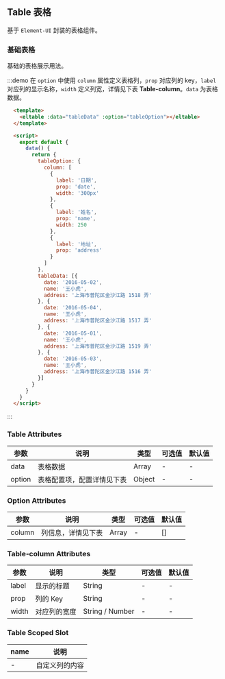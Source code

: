 ## Table 表格

基于 `Element-UI` 封装的表格组件。

### 基础表格

基础的表格展示用法。

:::demo 在 `option` 中使用 `column` 属性定义表格列，`prop` 对应列的 key，`label` 对应列的显示名称，`width` 定义列宽，详情见下表 **Table-column**。`data` 为表格数据。

```html
  <template>
    <eltable :data="tableData" :option="tableOption"></eltable>
  </template>

  <script>
    export default {
      data() {
        return {
          tableOption: {
            column: [
              {
                label: '日期',
                prop: 'date',
                width: '300px'
              },
              {
                label: '姓名',
                prop: 'name',
                width: 250
              },
              {
                label: '地址',
                prop: 'address'
              }
            ]
          },
          tableData: [{
            date: '2016-05-02',
            name: '王小虎',
            address: '上海市普陀区金沙江路 1518 弄'
          }, {
            date: '2016-05-04',
            name: '王小虎',
            address: '上海市普陀区金沙江路 1517 弄'
          }, {
            date: '2016-05-01',
            name: '王小虎',
            address: '上海市普陀区金沙江路 1519 弄'
          }, {
            date: '2016-05-03',
            name: '王小虎',
            address: '上海市普陀区金沙江路 1516 弄'
          }]
        }
      }
    }
  </script>
```
:::

### Table Attributes

| 参数 | 说明 | 类型 | 可选值 | 默认值 |
|-----|------|-----|-------|-------|
| data | 表格数据 | Array | - | - |
| option | 表格配置项，配置详情见下表 | Object | - | - |

### Option Attributes

| 参数 | 说明 | 类型 | 可选值 | 默认值 |
|-----|------|-----|-------|-------|
| column | 列信息，详情见下表 | Array | - | [] |

### Table-column Attributes

| 参数 | 说明 | 类型 | 可选值 | 默认值 |
|-----|------|-----|-------|-------|
| label | 显示的标题 | String | - | - |
| prop | 列的 Key | String | - | - |
| width | 对应列的宽度 | String / Number | - | - |

### Table Scoped Slot

| name | 说明 |
|------|-----|
| - | 自定义列的内容 |
